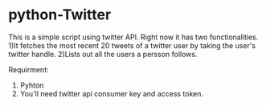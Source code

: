 # python-Twitter
This is a simple script using twitter API. 
Right now it has two functionalities.
1)It fetches the most recent 20 tweets of a twitter user by taking the user's twitter handle.
2)Lists out all the users a persson follows.

Requirment:
1) Pyhton
2) You'll need twitter api consumer key and access token. 

